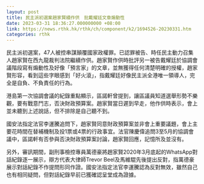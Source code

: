 ```yaml
---
layout: post
title: 民主派初選案趙家賢續作供　批戴耀廷文章煽動性
date: 2023-03-31 18:36:27.000000000 +08:00
link: https://news.rthk.hk/rthk/ch/component/k2/1694526-20230331.htm
categories: rthk
---
```


民主派初選案，47人被控串謀顛覆國家政權罪。已認罪被告、時任民主動力召集人趙家賢在西九龍裁判法院繼續作供。趙家賢作供時批評另一被告戴耀廷於協調會議階段寫有煽動性及好像「預言家」的文章，並無獲得任何清楚明確的授權，趙家賢形容，看到這些字眼感到「好火滾」，指戴耀廷好像民主派全港唯一領導人，完全是自負、不負責任的行為。

港島第一次協調會議的紀錄重點顯示，區諾軒曾提到，讓區議員知道選舉形勢不樂觀，要有戰意鬥志，否決財政預算案。趙家賢當日遲到早走，他作供時表示，會上並未聽到上述說話，但不排除是自己聽不到。

國安法指定法官李運騰追問下，趙家賢同意財政預算案並非會上重要議題，會上主要花時間在替補機制及投1票或4票的行政事宜。法官陳慶偉追問3至5月的協調會議中，區諾軒有否參與否決財政預算案討論，趙家賢回應，記憶所及並沒有。

另外，審訊期間，副刑事檢控專員萬德豪將趙家賢2020年3月底起的WhatsApp對話紀錄逐一展示，辯方代表大律師Trevor Beel及馬維騉先後提出反對，指萬德豪展示對話紀錄不作提問形同作證。國安法指定法官李運騰認為反對無效，雖然自己也有相同疑問，但對話紀錄早前已獲確認呈堂成為證據。
